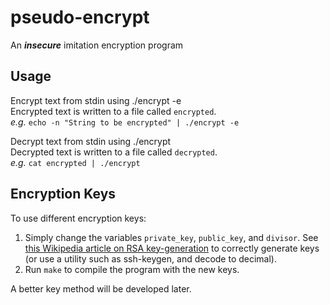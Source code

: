 pseudo-encrypt
==============

An ***insecure*** imitation encryption program

Usage
-----

Encrypt text from stdin using ./encrypt -e  
Encrypted text is written to a file called `encrypted`.  
*e.g.* `echo -n "String to be encrypted" | ./encrypt -e`

Decrypt text from stdin using ./encrypt  
Decrypted text is written to a file called `decrypted`.  
*e.g.* `cat encrypted | ./encrypt`

Encryption Keys
---------------

To use different encryption keys: 

1. Simply change the variables `private_key`, `public_key`, and `divisor`. See [this Wikipedia article on RSA key-generation](http://en.wikipedia.org/wiki/RSA_\(cryptosystem\)#Key_generation) to correctly generate keys (or use a utility such as ssh-keygen, and decode to decimal).
2. Run `make` to compile the program with the new keys.

A better key method will be developed later.
